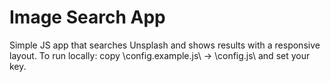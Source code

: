 ﻿# Image Search App

Simple JS app that searches Unsplash and shows results with a responsive layout.
To run locally: copy \config.example.js\ → \config.js\ and set your key.
